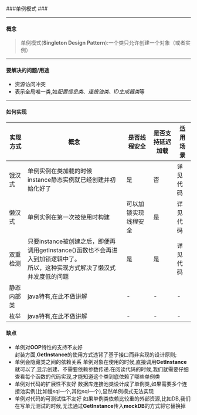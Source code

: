 ###单例模式 ###

---
#### 概念
>单例模式(**Singleton Design Pattern**):一个类只允许创建一个对象（或者实例）  
---
#### 要解决的问题/用途
- 资源访问冲突
- 表示全局唯一类,如*配置信息类*、*连接池类*、*ID生成器类*等
---
#### 如何实现
|  实现方式   | 概念  | 是否线程安全  | 是否支持延迟加载  |  适用场景|
|  ----  | ----  |----|----|----|
| 饿汉式  | 单例实例在类加载的时候<br>instance静态实例就已经创建并初始化好了 | 是 | 否 | 详见代码  |
| 懒汉式  | 单例实例在第一次被使用时构建 | 可以加锁实现线程安全 | 是  |详见代码|
| 双重检测  | 只要instance被创建之后，即便再调用getInstance()函数也不会再进入到加锁逻辑中了。<br>所以，这种实现方式解决了懒汉式并发度低的问题 | 是|是  |详见代码|
| 静态内部类  | java特有,在此不做讲解 |- | - |-|
| 枚举  |  java特有,在此不做讲解 |- | - |-|

#### 缺点
- 单例对**OOP**特性的支持不友好  
  封装方面,**GetInstance**的使用方式违背了基于接口而非实现的设计原则;
- 单例会隐藏类之间的依赖关系
  单例对象在使用的时候,直接调用**GetInstance**就可以了,显示创建、不需要依赖参数传递.在阅读代码的时候,我们就需要仔细查看每个函数的代码实现,才能知道这个类到底依赖了哪些单例类
- 单例对代码的扩展性不友好
  数据库连接池类设计成了单例类,如果需要多个连接池实例(比如慢sql一个,其他sql一个),显然单例模式无法实现
- 单例对代码的可测试性不友好
  如果单例类依赖比较重的外部资源,比如DB,我们在写单元测试的时候,无法通过**GetInstance**传入**mockDB**的方式将它替换掉


